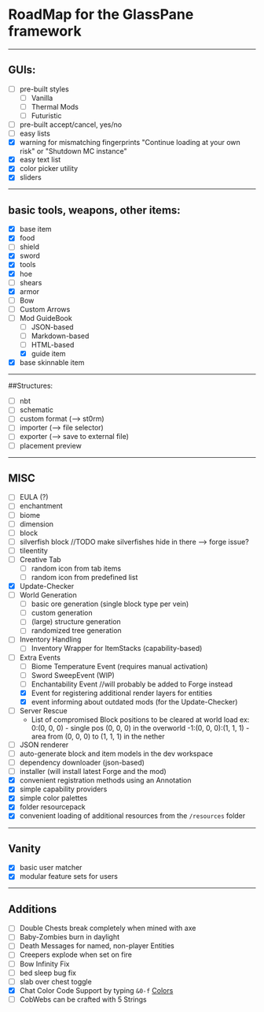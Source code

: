 # RoadMap for the GlassPane framework

---
## GUIs:
- [ ] pre-built styles
    - [ ] Vanilla
    - [ ] Thermal Mods
    - [ ] Futuristic
- [ ] pre-built accept/cancel, yes/no
- [ ] easy lists
- [x] warning for mismatching fingerprints "Continue loading at your own risk" or "Shutdown MC instance"
- [x] easy text list
- [x] color picker utility
- [x] sliders

---
## basic tools, weapons, other items:
- [x] base item
- [x] food
- [ ] shield
- [x] sword
- [x] tools
- [x] hoe
- [ ] shears
- [x] armor
- [ ] Bow
- [ ] Custom Arrows
- [ ] Mod GuideBook
    - [ ] JSON-based
    - [ ] Markdown-based
    - [ ] HTML-based
    - [x] guide item
- [x] base skinnable item

-----
##Structures:
- [ ] nbt
- [ ] schematic
- [ ] custom format (--> st0rm)
- [ ] importer (--> file selector)
- [ ] exporter (--> save to external file)
- [ ] placement preview

---
## MISC
- [ ] EULA (?)
- [ ] enchantment
- [ ] biome
- [ ] dimension
- [ ] block
- [ ] silverfish block //TODO make silverfishes hide in there --> forge issue?
- [ ] tileentity
- [ ] Creative Tab
    - [ ] random icon from tab items
    - [ ] random icon from predefined list
- [x] Update-Checker
- [ ] World Generation
    - [ ] basic ore generation (single block type per vein)
    - [ ] custom generation
    - [ ] (large) structure generation
    - [ ] randomized tree generation
- [ ] Inventory Handling
    - [ ] Inventory Wrapper for ItemStacks (capability-based)   
- [ ] Extra Events
    - [ ] Biome Temperature Event (requires manual activation)
    - [ ] Sword SweepEvent (WIP)
    - [ ] Enchantability Event //will probably be added to Forge instead
    - [x] Event for registering additional render layers for entities
    - [x] event informing about outdated mods (for the Update-Checker)
- [ ] Server Rescue
    - List of compromised Block positions to be cleared at world load
        ex:
        0:(0, 0, 0)           - single pos (0, 0, 0) in the overworld
        -1:(0, 0, 0):(1, 1, 1) - area from (0, 0, 0) to (1, 1, 1) in the nether
- [ ] JSON renderer
- [ ] auto-generate block and item models in the dev workspace
- [ ] dependency downloader (json-based)
- [ ] installer (will install latest Forge and the mod)
- [x] convenient registration methods using an Annotation
- [x] simple capability providers
- [x] simple color palettes
- [x] folder resourcepack
- [x] convenient loading of additional resources from the `/resources` folder

---
## Vanity
- [x] basic user matcher
- [x] modular feature sets for users

---
## Additions
- [ ] Double Chests break completely when mined with axe
- [ ] Baby-Zombies burn in daylight
- [ ] Death Messages for named, non-player Entities
- [ ] Creepers explode when set on fire
- [ ] Bow Infinity Fix
- [ ] bed sleep bug fix
- [ ] slab over chest toggle
- [x] Chat Color Code Support by typing `&0-f` [Colors](https://minecraft.gamepedia.com/Formatting_codes "Formatting Codes - Minecraft Wiki")
- [ ] CobWebs can be crafted with 5 Strings
